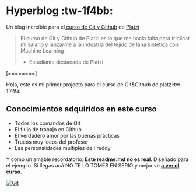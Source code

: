 # Hyperblog :tw-1f4bb:
Un blog increíble para el[ curso de Git y Github](https://platzi.com/cursos/git-github/ " curso de Git y Github") de [Platzi](https://platzi.com/ "Platzi")
> El curso de Git y Github de Platzi es lo que me hacía falta para triplicar mi salario y lanzarme a la industria del tejido de lana sintética con Machine Learning
> - Estudiante destacada de Platzi

[========]

  Hola, este es mi primer projecto para el curso de Git&Github de platzi:tw-1f49a:

## Conocimientos adquiridos en este curso
* Todos los comandos de Git
* El flujo de trabajo en Github
* El verdadero amor por las buenas prácticas
* Trucos muy locos del profesor
* Las personalidades múltiples de Freddy

Y como un amable recordatorio: **Este readme.md no es real**.  Diseñado para el ejemplo. Si llegas acá NO TE LO TOMES EN SERIO y mejor ve [**a ver el curso**](https://platzi.com/cursos/git-github/ "a ver el curso").



[![Git](https://miro.medium.com/max/1920/1*YZL3_eHfjAJL9_yoIeerAQ.png "Git")](https://miro.medium.com/max/1920/1*YZL3_eHfjAJL9_yoIeerAQ.png "Git")